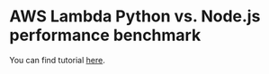 # AWS Lambda Python vs. Node.js performance benchmark

You can find tutorial [here](https://khulnasoft.com/python/python-vs-nodejs-benchmark/).
